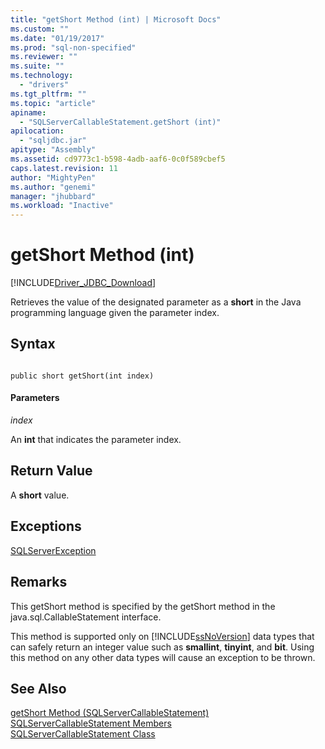 ```yaml
---
title: "getShort Method (int) | Microsoft Docs"
ms.custom: ""
ms.date: "01/19/2017"
ms.prod: "sql-non-specified"
ms.reviewer: ""
ms.suite: ""
ms.technology: 
  - "drivers"
ms.tgt_pltfrm: ""
ms.topic: "article"
apiname: 
  - "SQLServerCallableStatement.getShort (int)"
apilocation: 
  - "sqljdbc.jar"
apitype: "Assembly"
ms.assetid: cd9773c1-b598-4adb-aaf6-0c0f589cbef5
caps.latest.revision: 11
author: "MightyPen"
ms.author: "genemi"
manager: "jhubbard"
ms.workload: "Inactive"
---
```

# getShort Method (int)
[!INCLUDE[Driver_JDBC_Download](../../../includes/driver_jdbc_download.md)]

  Retrieves the value of the designated parameter as a **short** in the Java programming language given the parameter index.  
  
## Syntax  
  
```  
  
public short getShort(int index)  
```  
  
#### Parameters  
 *index*  
  
 An **int** that indicates the parameter index.  
  
## Return Value  
 A **short** value.  
  
## Exceptions  
 [SQLServerException](../../../connect/jdbc/reference/sqlserverexception-class.md)  
  
## Remarks  
 This getShort method is specified by the getShort method in the java.sql.CallableStatement interface.  
  
 This method is supported only on [!INCLUDE[ssNoVersion](../../../includes/ssnoversion_md.md)] data types that can safely return an integer value such as **smallint**, **tinyint**, and **bit**. Using this method on any other data types will cause an exception to be thrown.  
  
## See Also  
 [getShort Method &#40;SQLServerCallableStatement&#41;](../../../connect/jdbc/reference/getshort-method-sqlservercallablestatement.md)   
 [SQLServerCallableStatement Members](../../../connect/jdbc/reference/sqlservercallablestatement-members.md)   
 [SQLServerCallableStatement Class](../../../connect/jdbc/reference/sqlservercallablestatement-class.md)  
  
  

